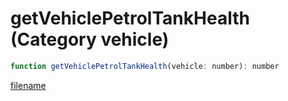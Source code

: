 # getVehiclePetrolTankHealth (Category vehicle)

```js
function getVehiclePetrolTankHealth(vehicle: number): number
```

[filename](getVehiclePetrolTankHealth_m.md ':include')